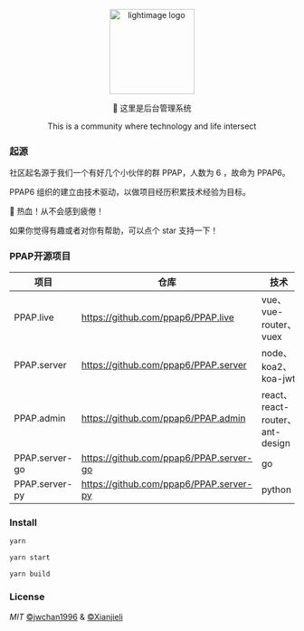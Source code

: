 <p align="center"><img src="https://files.catbox.moe/3fhyzk.png" width="150" alt="lightimage logo"></p>
<p align="center">🌈 这里是后台管理系统</p>
<p align="center">This is a community where technology and life intersect</p>

### 起源
社区起名源于我们一个有好几个小伙伴的群 PPAP，人数为 6 ，故命为 PPAP6。  

PPAP6 组织的建立由技术驱动，以做项目经历积累技术经验为目标。  

👻 热血！从不会感到疲倦！

如果你觉得有趣或者对你有帮助，可以点个 star 支持一下！

### PPAP开源项目

项目 | 仓库 | 技术
---|---|---
PPAP.live | https://github.com/ppap6/PPAP.live | vue、vue-router、vuex
PPAP.server | https://github.com/ppap6/PPAP.server | node、koa2、koa-jwt
PPAP.admin | https://github.com/ppap6/PPAP.admin | react、react-router、ant-design
PPAP.server-go | https://github.com/ppap6/PPAP.server-go | go
PPAP.server-py | https://github.com/ppap6/PPAP.server-py | python

### Install
```bash
yarn
```
```bash
yarn start
```
```bash
yarn build
```

### License

_MIT_ [©jwchan1996](https://github.com/jwchan1996) & [©Xianjieli](https://github.com/Xianjieli)